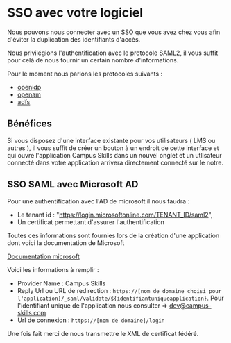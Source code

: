 # SSO avec votre logiciel

Nous pouvons nous connecter avec un SSO que vous avez chez vous afin d'éviter la duplication des identifiants d'accès.

Nous privilégions l'authentification avec le protocole SAML2, il vous suffit pour celà de nous fournir un certain nombre d'informations.

Pour le moment nous parlons les protocoles suivants :

- [openidp](https://openidp.feide.no/)
- [openam](https://www.forgerock.com/)
- [adfs](https://docs.microsoft.com/en-us/windows-server/identity/active-directory-federation-services)

## Bénéfices

Si vous disposez d'une interface existante pour vos utilisateurs ( LMS ou autres ), il vous suffit de créer un bouton à un endroit de cette interface et qui ouvre l'application Campus Skills dans un nouvel onglet et un utlisateur connecté dans votre application arrivera directement connecté sur le notre.

## SSO SAML avec Microsoft AD 

Pour une authentification avec l'AD de microsoft il nous faudra :

- Le tenant id : "https://login.microsoftonline.com/TENANT_ID/saml2",
- Un certificat permettant d'assurer l'authentification

Toutes ces informations sont fournies lors de la création d'une application dont voici la documentation de Microsoft

[Documentation microsoft](https://learn.microsoft.com/fr-fr/power-apps/maker/portals/configure/configure-saml2-settings-azure-ad)

Voici les informations à remplir : 

- Provider Name : Campus Skills
- Reply Url ou URL de redirection : `https://[nom de domaine choisi pour l'application]/_saml/validate/${identifiantuniqueapplication}`. Pour l'identifiant unique de l'application nous consulter => dev@campus-skills.com
- Url de connexion : `https://[nom de domaine]/login`

Une fois fait merci de nous transmettre le XML de certificat fédéré.

[](https://campus-skills.s3.eu-west-1.amazonaws.com/image001.png)
